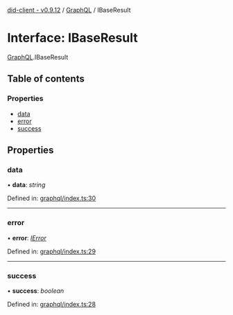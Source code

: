 [did-client - v0.9.12](../README.md) / [GraphQL](../modules/graphql.md) / IBaseResult

# Interface: IBaseResult

[GraphQL](../modules/graphql.md).IBaseResult

## Table of contents

### Properties

- [data](graphql.ibaseresult.md#data)
- [error](graphql.ibaseresult.md#error)
- [success](graphql.ibaseresult.md#success)

## Properties

### data

• **data**: *string*

Defined in: [graphql/index.ts:30](https://github.com/Puzzlepart/did/blob/dev/client/graphql/index.ts#L30)

___

### error

• **error**: [*IError*](graphql.ierror.md)

Defined in: [graphql/index.ts:29](https://github.com/Puzzlepart/did/blob/dev/client/graphql/index.ts#L29)

___

### success

• **success**: *boolean*

Defined in: [graphql/index.ts:28](https://github.com/Puzzlepart/did/blob/dev/client/graphql/index.ts#L28)
